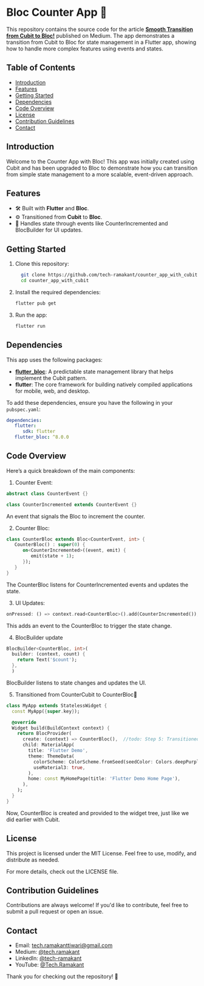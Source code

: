 # Bloc Counter App 🚀

This repository contains the source code for the article **[Smooth Transition from Cubit to Bloc!](https://medium.com/@tech.ramakant/smooth-transition-from-cubit-to-bloc-7b12e1d4d8ef)** published on Medium. The app demonstrates a transition from Cubit to Bloc for state management in a Flutter app, showing how to handle more complex features using events and states.

## Table of Contents
- [Introduction](#introduction)
- [Features](#features)
- [Getting Started](#getting-started)
- [Dependencies](#dependencies)
- [Code Overview](#code-overview)
- [License](#license)
- [Contribution Guidelines](#contribution-guidelines)
- [Contact](#contact)

## Introduction

Welcome to the Counter App with Bloc! This app was initially created using Cubit and has been upgraded to Bloc to demonstrate how you can transition from simple state management to a more scalable, event-driven approach.

## Features
- 🛠 Built with **Flutter** and **Bloc**.
- ⚙️ Transitioned from **Cubit** to **Bloc**.
- 🚀 Handles state through events like CounterIncremented and BlocBuilder for UI updates.

## Getting Started

1. Clone this repository:
    ```bash
      git clone https://github.com/tech-ramakant/counter_app_with_cubit.git
      cd counter_app_with_cubit
    ```

2. Install the required dependencies:
    ```bash
    flutter pub get
    ```

3. Run the app:
    ```bash
    flutter run
    ```

## Dependencies

This app uses the following packages:

- **[flutter_bloc](https://pub.dev/packages/flutter_bloc)**: A predictable state management library that helps implement the Cubit pattern.
- **flutter**: The core framework for building natively compiled applications for mobile, web, and desktop.

To add these dependencies, ensure you have the following in your `pubspec.yaml`:

```yaml
dependencies:
   flutter:
      sdk: flutter
   flutter_bloc: ^8.0.0
```

## Code Overview

Here’s a quick breakdown of the main components:

1. Counter Event:

```dart
abstract class CounterEvent {}

class CounterIncremented extends CounterEvent {}
```
An event that signals the Bloc to increment the counter.

2. Counter Bloc:

```dart
class CounterBloc extends Bloc<CounterEvent, int> {
   CounterBloc() : super(0) {
      on<CounterIncremented>((event, emit) {
         emit(state + 1);
      });
   }
}
```
The CounterBloc listens for CounterIncremented events and updates the state.

3. UI Updates:

```dart
onPressed: () => context.read<CounterBloc>().add(CounterIncremented()),
```
This adds an event to the CounterBloc to trigger the state change.

4. BlocBuilder update

```dart
BlocBuilder<CounterBloc, int>(
  builder: (context, count) {
    return Text('$count');
  },
  )
```
BlocBuilder listens to state changes and updates the UI.

5. Transitioned from CounterCubit to CounterBloc🎉

```dart
class MyApp extends StatelessWidget {
  const MyApp({super.key});

  @override
  Widget build(BuildContext context) {
    return BlocProvider(
      create: (context) => CounterBloc(),  //todo: Step 5: Transitioned from CounterCubit to CounterBloc
      child: MaterialApp(
        title: 'Flutter Demo',
        theme: ThemeData(
          colorScheme: ColorScheme.fromSeed(seedColor: Colors.deepPurple),
          useMaterial3: true,
        ),
        home: const MyHomePage(title: 'Flutter Demo Home Page'),
      ),
    );
  }
}
```
Now, CounterBloc is created and provided to the widget tree, just like we did earlier with Cubit.

## License
This project is licensed under the MIT License. Feel free to use, modify, and distribute as needed.

For more details, check out the LICENSE file.

## Contribution Guidelines
Contributions are always welcome! If you'd like to contribute, feel free to submit a pull request or open an issue.

## Contact
- Email: [tech.ramakanttiwari@gmail.com](mailto:tech.ramakanttiwari@gmail.com)
- Medium: [@tech.ramakant](https://medium.com/@tech.ramakant)
- LinkedIn: [@tech-ramakant](https://www.linkedin.com/in/ramakant-tiwari-593479128)
- YouTube: [@Tech.Ramakant](https://www.youtube.com/@Tech.Ramakant)

Thank you for checking out the repository! 🎉
